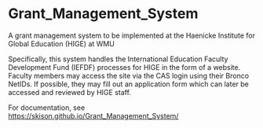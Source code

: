 # Grant_Management_System
A grant management system to be implemented at the Haenicke Institute for Global Education (HIGE) at WMU

Specifically, this system handles the International Education Faculty Development Fund (IEFDF) processes for HIGE in the form of a website. Faculty members may access the site via the CAS login using their Bronco NetIDs. If possible, they may fill out an application form which can later be accessed and reviewed by HIGE staff.

For documentation, see https://skison.github.io/Grant_Management_System/
